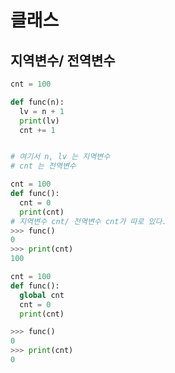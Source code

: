 # 클래스

## 지역변수/ 전역변수

```python
cnt = 100

def func(n):
  lv = n + 1
  print(lv)
  cnt += 1 


# 여기서 n, lv 는 지역변수
# cnt 는 전역변수
```

```python
cnt = 100
def func():
  cnt = 0
  print(cnt)
# 지역변수 cnt/ 전역변수 cnt가 따로 있다.
>>> func()
0
>>> print(cnt)
100
```

```python
cnt = 100
def func():
  global cnt
  cnt = 0
  print(cnt)

>>> func()
0
>>> print(cnt)
0
```

